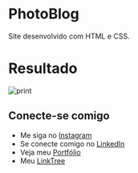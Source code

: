# PhotoBlog

Site desenvolvido com HTML e CSS.

# Resultado

![print](https://github.com/Brenda-A-S/Brenda-A-S/assets/69852246/84eddac8-cb7e-4f75-a716-9c93892a0acb)

## Conecte-se comigo

* Me siga no [Instagram](https://www.instagram.com/brenda_a_s_dev/)
* Se conecte comigo no [LinkedIn](https://www.linkedin.com/in/brenda-antunes-silva/)
* Veja meu [Portfólio](https://portfolio-brenda-a-s.web.app/)
* Meu [LinkTree](https://linktr.ee/brenda_a_s_dev)